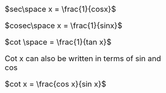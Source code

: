 <font size=5>

$sec\space x = \frac{1}{cosx}$

$cosec\space x = \frac{1}{sinx}$

$cot \space = \frac{1}{tan x}$

Cot x can also be written in terms of sin and cos

$cot x = \frac{cos x}{sin x}$